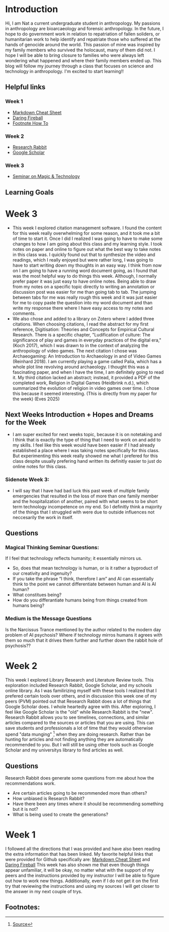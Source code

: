 # Introduction
Hi, I am Nat a current undergraduate student in anthropology. My passions in anthropology are bioarcaeology and forensic anthropology. In the future, I hope to do government work in relation to repatriation of fallen soliders, or humanitarian work to help identify and repatriate those who suffered at the hands of genocide around the world. This passion of mine was inspired by my family members who survived the holocaust, many of them did not. I hope I will be able to bring closure to families who were always left wondering what happened and where their family members ended up. This blog will follow my journey through a class that focuses on science and technology in anthropology. I'm excited to start learning!!
## Helpful links
### Week 1
- [Markdown Cheat Sheet](https://www.markdownguide.org/cheat-sheet/) 
- [Daring Fireball](https://daringfireball.net/projects/markdown/syntax)
- [Footnote How To](https://www.bing.com/videos/riverview/relatedvideo?q=how+to+put+in+a+footnote+in+github&&mid=5EDAE04394D339B77D975EDAE04394D339B77D97&&mmscn=stvo&FORM=VRDGAR)
### Week 2
- [Research Rabbit](https://www.youtube.com/watch?v=phWqcGcxeE4&t=2s)
- [Google Scholar](https://www.youtube.com/watch?v=FrzmPkOMHh4&embeds_referring_euri=https%3A%2F%2Fmycourses.siu.edu%2F&source_ve_path=Mjg2NjY)
### Week 3
- [Seminar on Magic & Technology](https://www.youtube.com/watch?v=5aKZwKFFDYw&feature=youtube_gdata_player)
## Learning Goals
# Week 3
- This week I explored citation management software. I found the content for this week really overwhelming for some reason, and it took me a bit of time to start it. Once I did I realized I was going to have to make some changes to how I am going about this class and my learning style. I took notes on paper and online to figure out what the best way to take notes in this class was. I quickly found out that to synthesize the video and readings, which I really enjoyed but were rather long, I was going to have to start writing down my thoughts in an easy way. I think from now on I am going to have a running word document going, as I found that was the most helpful way to do things this week. Although, I normally prefer paper it was just easy to have online notes. Being able to draw from my notes on a specific topic directly to writing an annotation or discussion post was easier for me than going tab to tab. The jumping between tabs for me was really rough this week and it was just easier for me to copy paste the question into my word document and than write my response there where I have easy access to my notes and comments.
- We also chose and added to a library on Zotero where I added three citations. When choosing citations, I read the abstract for my first reference, Digitisation: Theories and Concepts for Empirical Cultural Research. There is a specific chapter, "Ludification of culture: The significance of play and games in everyday practices of the digital era,"(Koch 2017), which I was drawn to in the context of analyzing the anthropology of video games. The next citation I chose was Archaeogaming: An Introduction to Archaeology in and of Video Games (Reinhard 2018). I am currently playing a game called Palia, which has a whole plot line revolving around archaeology. I thought this was a fascinating paper, and when I have the time, I am definitely going to read it. My third citation lacked an abstract; instead, it provided a PDF of the completed work, Religion in Digital Games (Heidbrink n.d.), which summarized the evolution of religion in video games over time. I chose this because it seemed interesting. (This is directly from my paper for the week) (Eves 2025)
## Next Weeks Introduction + Hopes and Dreams for the Week
-  I am super excited for next weeks topic, because it is on notetaking and I think that is exactly the type of thing that I need to work on and add to my skills. I feel like this week would have been easier if I had already established a place where I was taking notes specifically for this class. But experimenting this week really showed me what I prefered for this class despite usually prefering hand written its definitly easier to just do online notes for this class.
### Sidenote Week 3:
- I will say that I have had bad luck this past week of multiple family emergencies that resulted in the loss of more than one family member and the hospitalization of another, paired with what seems to be short term technology incompetence on my end. So I definitly think a majority of the things that I struggled with were due to outside influences not neccesarily the work in itself.
## Questions
### Magical Thinking Seminar Questions:
If I feel that technology reflects humanity; it essentially mirrors us. 
- So, does that mean technology is human, or is it rather a byproduct of our creativity and ingenuity? 
- If you take the phrase “I think, therefore I am” and AI can essentially think to the point we cannot differentiate between human and AI is AI human?
- What constitues being?
- How do you differantiate humans being from things created from humans being?
### Medium is the Message Questions
Is the Narcissus Trance mentioned by the author related to the modern day problem of AI psychosis? 
Where if technology mirros humans it agrees with them so much that it drives them further and further down the rabbit hole of psychosis??
# Week 2
This week I explored Library Research and Literature Review tools. This exploration included Research Rabbit, Google Scholar, and my schools online library. As I was familirizing myself with these tools I realized that I prefered certain tools over others, and in discussion this week one of my peers (PVM) pointed out that Research Rabbit does a lot of things that Google Scholar does. I whole heartedly agree with this. After exploring, I feel like Google Scholar is the "old" while Research Rabbit is the "new". Research Rabbit allows you to see timelines, connections, and similar articles compared to the sources or articles that you are using. This can save students and professionals a lot of time that they would otherwise spend "data munging" [^1] when they are doing research. Rather than be hunting for articles and not finding anything they are automatically recommended to you. But I will still be using other tools such as Google Scholar and my universitys library to find articles as well. 
## Questions
Research Rabbit does generate some questions from me about how the recommendations work. 
- Are certain articles going to be recommended more than others? 
- How unbiased is Research Rabbit? 
- Have there been any times where it should be recommending something but it is not?
- What is being used to create the generations? 
# Week 1
I followed all the directions that I was provided and have also been reading the extra information that has been linked. My favorite helpful links that were provided for Github specifically are: [Markdown Cheat Sheet](https://www.markdownguide.org/cheat-sheet/) and [Daring Fireball](https://daringfireball.net/projects/markdown/syntax) This week has also shown me that even though things appear unfamiliar, it will be okay, no matter what with the support of my peers and the instructions provided by my instructor I will be able to figure out how to work new things. Additionally, even if I do not get it on the first try that reviewing the instructions and using my sources I will get closer to the answer in my next couple of trys. 

## Footnotes: 
[^1]: [Source](https://www.cambridge.org/core/journals/advances-in-archaeological-practice/article/will-it-ever-be-fair/9073D28A74C2FE87E53B3C5A7437AC74)
